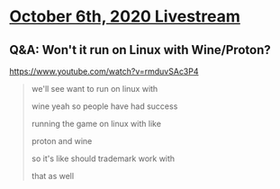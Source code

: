 # [October 6th, 2020 Livestream](../2020-10-06.md)
## Q&A: Won't it run on Linux with Wine/Proton?
https://www.youtube.com/watch?v=rmduvSAc3P4
> we'll see want to run on linux with
>
> wine yeah so people have had success
>
> running the game on linux with like
>
> proton and wine
>
> so it's like should trademark work with
>
> that as well
>
